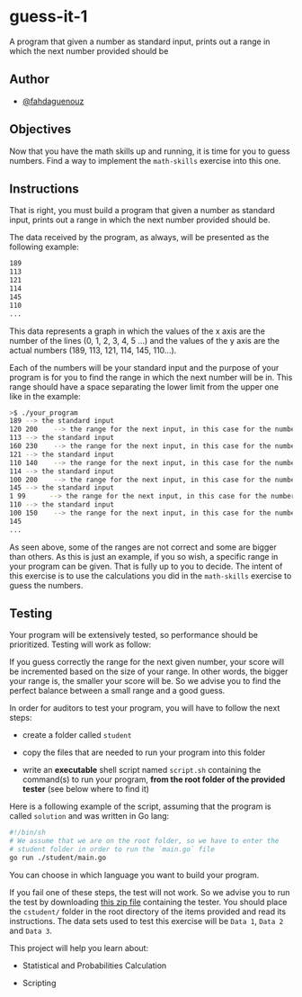 # guess-it-1

A program that given a number as standard input, prints out a range in which the next number provided should be

## Author

* [@fahdaguenouz](https://github.com/fahdaguenouz)

## Objectives

Now that you have the math skills up and running, it is time for you to guess numbers. Find a way to implement the `math-skills` exercise into this one.

## Instructions

That is right, you must build a program that given a number as standard input, prints out a range in which the next number provided should be.

The data received by the program, as always, will be presented as the following example:

```bash
189
113
121
114
145
110
...
```

This data represents a graph in which the values of the x axis are the number of the lines (0, 1, 2, 3, 4, 5 ...) and the values of the y axis are the actual numbers (189, 113, 121, 114, 145, 110...).

Each of the numbers will be your standard input and the purpose of your program is for you to find the range in which the next number will be in. This range should have a space separating the lower limit from the upper one like in the example:

```bash
>$ ./your_program
189 --> the standard input
120 200    --> the range for the next input, in this case for the number 113
113 --> the standard input
160 230    --> the range for the next input, in this case for the number 121
121 --> the standard input
110 140    --> the range for the next input, in this case for the number 114
114 --> the standard input
100 200    --> the range for the next input, in this case for the number 145
145 --> the standard input
1 99      --> the range for the next input, in this case for the number 110
110 --> the standard input
100 150    --> the range for the next input, in this case for the number
145
...
```

As seen above, some of the ranges are not correct and some are bigger than others. As this is just an example, if you so wish, a specific range in your program can be given. That is fully up to you to decide. The intent of this exercise is to use the calculations you did in the `math-skills` exercise to guess the numbers.

## Testing

Your program will be extensively tested, so performance should be prioritized. Testing will work as follow:

If you guess correctly the range for the next given number, your score will be incremented based on the size of your range. In other words, the bigger your range is, the smaller your score will be. So we advise you to find the perfect balance between a small range and a good guess.

In order for auditors to test your program, you will have to follow the next steps:

- create a folder called `student`

- copy the files that are needed to run your program into this folder

- write an **executable** shell script named `script.sh` containing the command(s) to run your program, **from the root folder of the provided tester** (see below where to find it)

Here is a following example of the script, assuming that the program is called `solution` and was written in Go lang:

```bash
#!/bin/sh
# We assume that we are on the root folder, so we have to enter the
# student folder in order to run the `main.go` file
go run ./student/main.go

```

You can choose in which language you want to build your program.

If you fail one of these steps, the test will not work. So we advise you to run the test by downloading [this zip file](https://assets.01-edu.org/guess-it/guess-it.zip) containing the tester. You should place the `cstudent/` folder in the root directory of the items provided and read its instructions. The data sets used to test this exercise will be `Data 1`, `Data 2` and `Data 3`.

This project will help you learn about:

- Statistical and Probabilities Calculation

- Scripting
